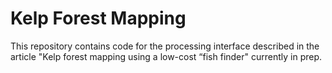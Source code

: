 # Kelp Forest Mapping

This repository contains code for the processing interface described in the article "Kelp forest mapping using a low-cost “fish finder" currently in prep. 
